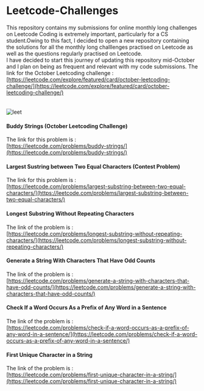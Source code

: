 # Leetcode-Challenges
This repository contains my submissions for online monthly long challenges on Leetcode
Coding is extremely important, particularly for a CS student.Owing to this fact, I decided to open a new repository containing the solutions for all the monthly long challlenges 
practised on Leetcode as well as the questions regularly practised on Leetcode.
<br>
I have decided to start this journey of updating this repository mid-October and I plan on being as frequent and relevant with my code submissions.
The link for the October Leetcoding challenge :
<br>
[https://leetcode.com/explore/featured/card/october-leetcoding-challenge/](https://leetcode.com/explore/featured/card/october-leetcoding-challenge/)
<br>
<br>
<br>
![leet](https://user-images.githubusercontent.com/65769340/95915103-4eb26f80-0dc4-11eb-8d74-6b2523b2aff6.PNG)

#### Buddy Strings (October Leetcoding Challenge)
The link for this problem is :
<br>
[https://leetcode.com/problems/buddy-strings/](https://leetcode.com/problems/buddy-strings/)

#### Largest Sustring between Two Equal Characters (Contest Problem)
The link for this problem is :
<br>
[https://leetcode.com/problems/largest-substring-between-two-equal-characters/](https://leetcode.com/problems/largest-substring-between-two-equal-characters/)

#### Longest Substring Without Repeating Characters
The link of the problem is :
<br>
[https://leetcode.com/problems/longest-substring-without-repeating-characters/](https://leetcode.com/problems/longest-substring-without-repeating-characters/)

#### Generate a String With Characters That Have Odd Counts
The link of the problem is :
<br>
[https://leetcode.com/problems/generate-a-string-with-characters-that-have-odd-counts/](https://leetcode.com/problems/generate-a-string-with-characters-that-have-odd-counts/)

#### Check If a Word Occurs As a Prefix of Any Word in a Sentence
The link of the problem is :
<br>
[https://leetcode.com/problems/check-if-a-word-occurs-as-a-prefix-of-any-word-in-a-sentence/](https://leetcode.com/problems/check-if-a-word-occurs-as-a-prefix-of-any-word-in-a-sentence/)

#### First Unique Character in a String
The link of the problem is :
<br>
[https://leetcode.com/problems/first-unique-character-in-a-string/](https://leetcode.com/problems/first-unique-character-in-a-string/)



